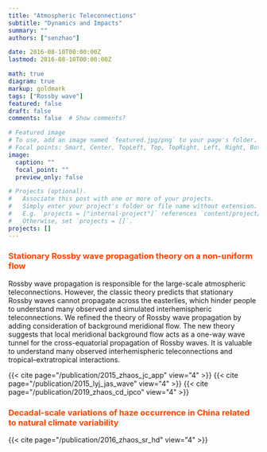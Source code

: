 ```yaml
---
title: "Atmospheric Teleconnections"
subtitle: "Dynamics and Impacts"
summary: ""
authors: ["senzhao"]

date: 2016-08-10T00:00:00Z
lastmod: 2016-08-10T00:00:00Z

math: true
diagram: true
markup: goldmark
tags: ["Rossby wave"]
featured: false
draft: false
comments: false  # Show comments?

# Featured image
# To use, add an image named `featured.jpg/png` to your page's folder.
# Focal points: Smart, Center, TopLeft, Top, TopRight, Left, Right, BottomLeft, Bottom, BottomRight.
image:
  caption: ""
  focal_point: ""
  preview_only: false

# Projects (optional).
#   Associate this post with one or more of your projects.
#   Simply enter your project's folder or file name without extension.
#   E.g. `projects = ["internal-project"]` references `content/project/deep-learning/index.md`.
#   Otherwise, set `projects = []`.
projects: []
---
```



### <span style="color:ORANGERED">Stationary Rossby wave propagation theory on a non-uniform flow </span>

Rossby wave propagation is responsible for the large-scale atmospheric teleconnections. However, the classic theory predicts that stationary Rossby waves cannot propagate across the easterlies, which hinder people to understand many observed and simulated interhemispheric teleconnections. We refined the theory of Rossby wave propagation by adding consideration of background meridional flow. The new theory suggests that local meridional background flow acts as a one-way wave tunnel for the cross-equatorial propagation of Rossby waves. It is valuable to understand many observed interhemispheric teleconnections and tropical–extratropical interactions. 

{{< cite page="/publication/2015_zhaos_jc_app" view="4" >}}
{{< cite page="/publication/2015_lyj_jas_wave" view="4" >}}
{{< cite page="/publication/2019_zhaos_cd_ipco" view="4" >}}

### <span style="color:ORANGERED"> Decadal-scale variations of haze occurrence in China related to natural climate variability </span>

{{< cite page="/publication/2016_zhaos_sr_hd" view="4" >}}



